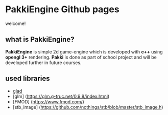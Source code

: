 
# PakkiEngine Github pages

welcome!

## what is PakkiEngine?

**PakkiEngine** is simple 2d game-engine which is developed with **c++** using **opengl 3+** rendering.
**Pakki** is done as part of school project and will be developed further in future courses.

## used libraries
- [glad](https://github.com/Dav1dde/glad)
- [glm] (https://glm.g-truc.net/0.9.8/index.html)
- [FMOD] (https://www.fmod.com/)
- [stb_image] (https://github.com/nothings/stb/blob/master/stb_image.h)